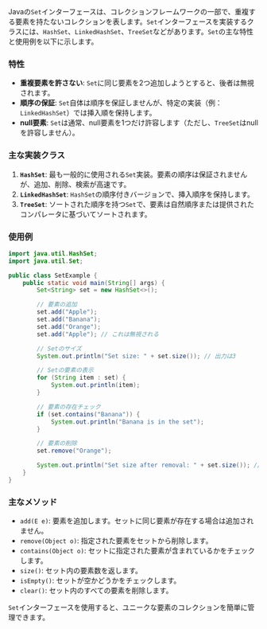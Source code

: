 Javaの`Set`インターフェースは、コレクションフレームワークの一部で、重複する要素を持たないコレクションを表します。`Set`インターフェースを実装するクラスには、`HashSet`、`LinkedHashSet`、`TreeSet`などがあります。`Set`の主な特性と使用例を以下に示します。

### 特性
- **重複要素を許さない**: `Set`に同じ要素を2つ追加しようとすると、後者は無視されます。
- **順序の保証**: `Set`自体は順序を保証しませんが、特定の実装（例：`LinkedHashSet`）では挿入順を保持します。
- **null要素**: `Set`は通常、null要素を1つだけ許容します（ただし、`TreeSet`はnullを許容しません）。

### 主な実装クラス
1. **`HashSet`**: 最も一般的に使用される`Set`実装。要素の順序は保証されませんが、追加、削除、検索が高速です。
2. **`LinkedHashSet`**: `HashSet`の順序付きバージョンで、挿入順序を保持します。
3. **`TreeSet`**: ソートされた順序を持つ`Set`で、要素は自然順序または提供されたコンパレータに基づいてソートされます。

### 使用例
```java
import java.util.HashSet;
import java.util.Set;

public class SetExample {
    public static void main(String[] args) {
        Set<String> set = new HashSet<>();

        // 要素の追加
        set.add("Apple");
        set.add("Banana");
        set.add("Orange");
        set.add("Apple"); // これは無視される

        // Setのサイズ
        System.out.println("Set size: " + set.size()); // 出力は3

        // Setの要素の表示
        for (String item : set) {
            System.out.println(item);
        }

        // 要素の存在チェック
        if (set.contains("Banana")) {
            System.out.println("Banana is in the set");
        }

        // 要素の削除
        set.remove("Orange");

        System.out.println("Set size after removal: " + set.size()); // 出力は2
    }
}
```

### 主なメソッド
- `add(E e)`: 要素を追加します。セットに同じ要素が存在する場合は追加されません。
- `remove(Object o)`: 指定された要素をセットから削除します。
- `contains(Object o)`: セットに指定された要素が含まれているかをチェックします。
- `size()`: セット内の要素数を返します。
- `isEmpty()`: セットが空かどうかをチェックします。
- `clear()`: セット内のすべての要素を削除します。

`Set`インターフェースを使用すると、ユニークな要素のコレクションを簡単に管理できます。
